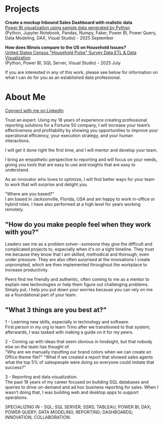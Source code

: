 # Projects


**Create a mockup Inbound Sales Dashboard with realistic data**  
[Power BI visualization using sample data generated by Python](https://github.com/christophermichaelcollins99/CMC_InboundSales_Dashboard)  
(Python, Jupyter Notebook, Pandas, Numpy, Faker, Power BI, Power Query, Data Modeling, DAX, Visual Studio) - 2025 September

**How does Illinois compare to the US on Household Issues?**  
[United States Census "Household Pulse" Survey Data ETL & Data Visualization](https://github.com/christophermichaelcollins99/CMC_CensusDataImport_Python)  
(Python, Power BI, SQL Server, Visual Studio) - 2025 July

If you are interested in any of this work, please see below for information on what I can do for you as an established data professional.

# About Me

[Connect with me on LinkedIn](https://www.linkedin.com/in/christophermichaelcollins99/)

Trust an expert.  Using my 18 years of experience creating professional reporting solutions for a Fortune 50 company, I will increase your team’s effectiveness and profitability by showing you opportunities to improve your operational efficiency, your execution strategy, and your human interactions. 

I will get it done right the first time, and I will mentor and develop your team.

I bring an empathetic perspective to reporting and will focus on your needs, giving you tools that are easy to use and insights that are easy to understand.  

As an innovator who loves to optimize, I will find better ways for your team to work that will surprise and delight you.

"Where are you based?"  
I am based in Jacksonville, Florida, USA and am happy to work in-office or hybrid roles.  I have also performed at a high level for years working remotely.

## "How do you make people feel when they work with you?"  
Leaders see me as a problem solver--someone they give the difficult and complicated projects to, especially when it's on a tight timeline.  They trust me because they know that I am skilled, methodical and thorough, even under pressure.  They are also often surprised at the innovations I create unprompted, which are then implemented throughout the workplace to increase productivity.    
  
Peers find me friendly and authentic, often coming to me as a mentor to explain new technologies or help them figure out challenging problems.  Simply put, I help you put down your worries because you can rely on me as a foundational part of your team.

## "What 3 things are you best at?"  
1 - Learning new skills, especially in technology and software.    
First person in my org to learn Trino after we transitioned to that system; afterwards, I was tasked with making a guide on it for my peers.

2 - Coming up with ideas that seem obvious in hindsight, but that nobody else on the team has thought of.  
"Why are we manually inputting our brand colors when we can create an Office theme file?"  "What if we created a report that showed sales agents what the top 5% of salespeople were doing so everyone could imitate that success?"

3 - Reporting and data visualization.  
The past 18 years of my career focused on building SQL databases and queries to drive on-demand and ad hoc business reporting for sales.  When I wasn't doing that, I was building web and desktop apps to support operations.


SPECIALIZING IN - SQL; SQL SERVER; SSRS; TABLEAU; POWER BI; DAX; POWER QUERY; DATA MODELING; REPORTING; DASHBOARDS; INNOVATION; COLLABORATION.



<!--
**christophermichaelcollins99/christophermichaelcollins99** is a ✨ _special_ ✨ repository because its `README.md` (this file) appears on your GitHub profile.

Here are some ideas to get you started:

- 🔭 I’m currently working on ...
- 🌱 I’m currently learning ...
- 👯 I’m looking to collaborate on ...
- 🤔 I’m looking for help with ...
- 💬 Ask me about ...
- 📫 How to reach me: ...
- 😄 Pronouns: ...
- ⚡ Fun fact: ...
-->
